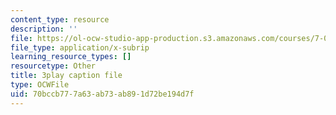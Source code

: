 ```yaml
---
content_type: resource
description: ''
file: https://ol-ocw-studio-app-production.s3.amazonaws.com/courses/7-01sc-fundamentals-of-biology-fall-2011/70bccb777a63ab73ab891d72be194d7f_zLGHH9Rwvlw.srt
file_type: application/x-subrip
learning_resource_types: []
resourcetype: Other
title: 3play caption file
type: OCWFile
uid: 70bccb77-7a63-ab73-ab89-1d72be194d7f
---
```

